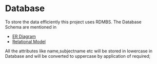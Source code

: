 # Database

To store the data efficiently this project uses RDMBS. The Database Schema are mentioned in 
* [ER Diagram](./School%20App%20ER%20Diagram.pdf)
* [Relational Model](./School%20App%20Relational%20Model.pdf)

All the attributes like name,subjectname etc will be stored in lowercase in Database and will be converted to uppercase by application of required;